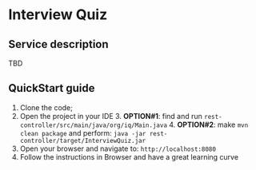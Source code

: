 # Interview Quiz

## Service description
TBD

## QuickStart guide
1. Clone the code;
2. Open the project in your IDE
   3. **OPTION#1**: find and run `rest-controller/src/main/java/org/iq/Main.java`
   4. **OPTION#2**: make `mvn clean package` and perform: `java -jar rest-controller/target/InterviewQuiz.jar`
4. Open your browser and navigate to: `http://localhost:8080`
5. Follow the instructions in Browser and have a great learning curve
